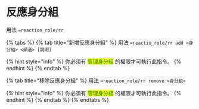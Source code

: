 # 反應身分組

用法 `=reaction_role/rr`

{% tabs %}
{% tab title="新增反應身分組" %}
用法 `=reactio_role/rr add <身分組> <頻道> [說明]`

{% hint style="info" %}
你必須有 <mark style="color:green;">管理身分組</mark> 的權限才可執行此指令。
{% endhint %}
{% endtab %}

{% tab title="移除反應身分組" %}
用法 `=reaction_role/rr remove <身分組>`

{% hint style="info" %}
你必須有 <mark style="color:green;">管理身分組</mark> 的權限才可執行此指令。
{% endhint %}
{% endtab %}
{% endtabs %}
